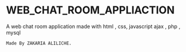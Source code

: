 # WEB_CHAT_ROOM_APPLIACTION
A web chat room application made with html , css, javascript ajax , php , mysql

```
Made By ZAKARIA ALILICHE.
```
